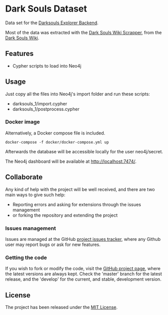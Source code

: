 # Dark Souls Dataset

Data set for the [Darksouls Explorer Backend](https://github.com/Bernardo-MG/darksouls-explorer-dataset-backend).

Most of the data was extracted with the [Dark Souls Wiki Scrapper](https://github.com/Bernardo-MG/darksouls-wiki-scrapper), from the [Dark Souls Wiki](https://darksouls.fandom.com/).

## Features

- Cypher scripts to load into Neo4j

## Usage

Just copy all the files into Neo4j's import folder and run these scripts:

- darksouls_1/import.cypher
- darksouls_1/postprocess.cypher

### Docker image

Alternatively, a Docker compose file is included.

```
docker-compose -f docker/docker-compose.yml up
```

Afterwards the database will be accessible locally for the user neo4j/secret.

The Neo4j dashboard will be available at [http://localhost:7474/](http://localhost:7474/).

## Collaborate

Any kind of help with the project will be well received, and there are two main ways to give such help:

- Reporting errors and asking for extensions through the issues management
- or forking the repository and extending the project

### Issues management

Issues are managed at the GitHub [project issues tracker][issues], where any Github user may report bugs or ask for new features.

### Getting the code

If you wish to fork or modify the code, visit the [GitHub project page][scm], where the latest versions are always kept. Check the 'master' branch for the latest release, and the 'develop' for the current, and stable, development version.

## License

The project has been released under the [MIT License][license].

[issues]: https://github.com/Bernardo-MG/darksouls-explorer-dataset/issues
[license]: https://www.opensource.org/licenses/mit-license.php
[scm]: https://github.com/Bernardo-MG/darksouls-explorer-dataset
